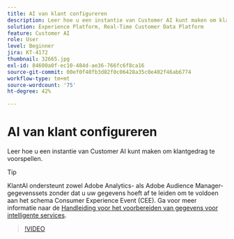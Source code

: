 ```yaml
---
title: AI van klant configureren
description: Leer hoe u een instantie van Customer AI kunt maken om klantgedrag te voorspellen.
solution: Experience Platform, Real-Time Customer Data Platform
feature: Customer AI
role: User
level: Beginner
jira: KT-4172
thumbnail: 32665.jpg
exl-id: 84600a0f-ec10-484d-ae36-766fc6f8ca16
source-git-commit: 00ef0f40fb3d82f0c06428a35c0e402f46ab6774
workflow-type: tm+mt
source-wordcount: '75'
ht-degree: 42%

---
```


# AI van klant configureren

Leer hoe u een instantie van Customer AI kunt maken om klantgedrag te voorspellen.

>[!TIP]
>
>KlantAI ondersteunt zowel Adobe Analytics- als Adobe Audience Manager-gegevenssets zonder dat u uw gegevens hoeft af te leiden om te voldoen aan het schema Consumer Experience Event (CEE). Ga voor meer informatie naar de [Handleiding voor het voorbereiden van gegevens voor intelligente services](https://experienceleague.adobe.com/docs/experience-platform/intelligent-services/data-preparation.html).

>[!VIDEO](https://video.tv.adobe.com/v/32665?learn=on)
